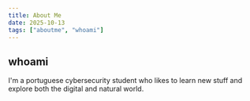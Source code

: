```yaml
---
title: About Me
date: 2025-10-13
tags: ["aboutme", "whoami"]
---
```


## whoami
I'm a portuguese cybersecurity student who likes to learn new stuff and explore both the digital and natural world.